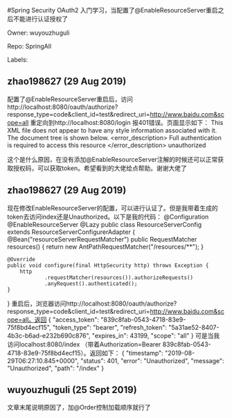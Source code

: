 #Spring Security OAuth2 入门学习，当配置了@EnableResourceServer重启之后不能进行认证授权了

Owner: wuyouzhuguli

Repo: SpringAll

Labels: 

## zhao198627 (29 Aug 2019)

配置了@EnableResourceServer重启后，访问http://localhost:8080/oauth/authorize?response_type=code&client_id=test&redirect_uri=http://www.baidu.com&scope=all 重定向到http://localhost:8080/login  报401错误。页面显示如下：
This XML file does not appear to have any style information associated with it. The document tree is shown below.
<oauth>
<error_description>
Full authentication is required to access this resource
</error_description>
<error>unauthorized</error>
</oauth>

这个是什么原因，在没有添加@EnableResourceServer注解的时候还可以正常获取授权码，可以获取token。希望看到的大佬给点帮助。谢谢大佬了

## zhao198627 (29 Aug 2019)

现在修改EnableResourceServer的配置，可以进行认证了。但是我带着生成的token去访问index还是Unauthorized。以下是我的代码：
@Configuration
@EnableResourceServer
@Lazy
public class ResourceServerConfig extends ResourceServerConfigurerAdapter {
    @Bean("resourceServerRequestMatcher")
    public RequestMatcher resources() {
        return new AntPathRequestMatcher("/resources/**");
    }

    @Override
    public void configure(final HttpSecurity http) throws Exception {
        http
                .requestMatcher(resources()).authorizeRequests()
                .anyRequest().authenticated();
    }
}
重启后，浏览器访问http://localhost:8080/oauth/authorize?response_type=code&client_id=test&redirect_uri=http://www.baidu.com&scope=all。返回
{
    "access_token": "839c8fab-0543-4718-83e9-75f8bd4ecf15",
    "token_type": "bearer",
    "refresh_token": "5a31ae52-8407-4b3c-b6ad-e232b690c876",
    "expires_in": 43199,
    "scope": "all"
}
可是当我访问localhost:8080/index （带着Authorization=Bearer 839c8fab-0543-4718-83e9-75f8bd4ecf15）。返回如下：
{
    "timestamp": "2019-08-29T06:27:10.845+0000",
    "status": 401,
    "error": "Unauthorized",
    "message": "Unauthorized",
    "path": "/index"
}

## wuyouzhuguli (25 Sept 2019)

文章末尾说明原因了，加@Order控制加载顺序就行了

